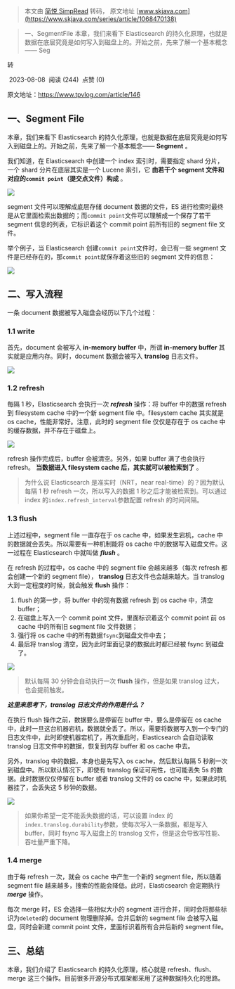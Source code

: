 > 本文由 [简悦 SimpRead](http://ksria.com/simpread/) 转码， 原文地址 [www.skjava.com](https://www.skjava.com/series/article/1068470138)

> 一、SegmentFile 本章，我们来看下 Elasticsearch 的持久化原理，也就是数据在底层究竟是如何写入到磁盘上的。开始之前，先来了解一个基本概念—— Seg

转

 2023-08-08  阅读 (244)  点赞 (0)

原文地址：https://www.tpvlog.com/article/146

一、Segment File
--------------

本章，我们来看下 Elasticsearch 的持久化原理，也就是数据在底层究竟是如何写入到磁盘上的。开始之前，先来了解一个基本概念—— **Segment** 。

我们知道，在 Elasticsearch 中创建一个 index 索引时，需要指定 shard 分片，一个 shard 分片在底层其实是一个 Lucene 索引，它 **由若干个 segment 文件和对应的`commit point`（提交点文件）构成** 。

![](http://image.skjava.com/article/series/elasticsearch/202308082147076821.png)

segment 文件可以理解成底层存储 document 数据的文件，ES 进行检索时最终是从它里面检索出数据的；而`commit point`文件可以理解成一个保存了若干 segment 信息的列表，它标识着这个 commit point 前所有旧的 segment file 文件。

举个例子，当 Elasticsearch 创建`commit point`文件时，会已有一些 segment 文件是已经存在的，那`commit point`就保存着这些旧的 segment 文件的信息：

![](http://image.skjava.com/article/series/elasticsearch/202308082147082182.png)

二、写入流程
------

一条 document 数据被写入磁盘会经历以下几个过程：

### 1.1 write

首先，document 会被写入 **in-memory buffer** 中，所谓 **in-memory buffer** 其实就是应用内存。同时，document 数据会被写入 **translog** 日志文件。

![](http://image.skjava.com/article/series/elasticsearch/202308082147089563.png)

### 1.2 refresh

每隔 1 秒，Elasticsearch 会执行一次 _**refresh**_ 操作：将 buffer 中的数据 refresh 到 filesystem cache 中的一个新 segment file 中。filesystem cache 其实就是 os cache，性能非常好。注意，此时的 segment file 仅仅是存在于 os cache 中的缓存数据，并不存在于磁盘上。

![](http://image.skjava.com/article/series/elasticsearch/202308082147096414.png)

refresh 操作完成后，buffer 会被清空。另外，如果 buffer 满了也会执行 refresh。 **当数据进入 filesystem cache 后，其实就可以被检索到了** 。

> 为什么说 Elasticsearch 是准实时（NRT，near real-time）的？因为默认每隔 1 秒 refresh 一次，所以写入的数据 1 秒之后才能被检索到。可以通过 index 的`index.refresh_interval`参数配置 refresh 的时间间隔。

### 1.3 flush

上述过程中，segment file 一直存在于 os cache 中，如果发生宕机，cache 中的数据就会丢失。所以需要有一种机制能将 os cache 中的数据写入磁盘文件。这一过程在 Elasticsearch 中就叫做 _**flush**_ 。

在 refresh 的过程中，os cache 中的 segment file 会越来越多（每次 refresh 都会创建一个新的 segment file）， **translog** 日志文件也会越来越大。当 translog 大到一定程度的时候，就会触发 **flush** 操作：

1.  flush 的第一步，将 buffer 中的现有数据 refresh 到 os cache 中，清空 buffer；
2.  在磁盘上写入一个 commit point 文件，里面标识着这个 commit point 前 os cache 中的所有旧 segment file 文件数据；
3.  强行将 os cache 中的所有数据`fsync`到磁盘文件中去；
4.  最后将 translog 清空，因为此时里面记录的数据此时都已经被 fsync 到磁盘了。

![](http://image.skjava.com/article/series/elasticsearch/202308082147108135.png)

> 默认每隔 30 分钟会自动执行一次 **flush** 操作，但是如果 translog 过大，也会提前触发。

_**这里来思考下，translog 日志文件的作用是什么？**_

在执行 flush 操作之前，数据要么是停留在 buffer 中，要么是停留在 os cache 中，此时一旦这台机器宕机，数据就全丢了。所以，需要将数据写入到一个专门的日志文件中，此时即使机器宕机了，再次重启时，Elasticsearch 会自动读取 translog 日志文件中的数据，恢复到内存 buffer 和 os cache 中去。

另外，translog 中的数据，本身也是先写入 os cache，然后默认每隔 5 秒刷一次到磁盘中。所以默认情况下，即使有 translog 保证可用性，也可能丢失 5s 的数据。此时数据仅仅停留在 buffer 或者 translog 文件的 os cache 中，如果此时机器挂了，会丢失这 5 秒钟的数据。

![](http://image.skjava.com/article/series/elasticsearch/202308082147119676.png)

> 如果你希望一定不能丢失数据的话，可以设置 index 的`index.translog.durability`参数，使每次写入一条数据，都是写入 buffer，同时 fsync 写入磁盘上的 translog 文件，但是这会导致写性能、吞吐量严重下降。

### 1.4 merge

由于每 refresh 一次，就会 os cache 中产生一个新的 segment file，所以随着 segment file 越来越多，搜索的性能会降低。此时，Elasticsearch 会定期执行 _**merge**_ 操作。

每次 merge 时，ES 会选择一些相似大小的 segment 进行合并，同时会将那些标识为`deleted`的 document 物理删除掉。合并后新的 segment file 会被写入磁盘，同时会新建 commit point 文件，里面标识着所有合并后新的 segment file。

三、总结
----

本章，我们介绍了 Elasticsearch 的持久化原理，核心就是 refresh、flush、merge 这三个操作。目前很多开源分布式框架都采用了这种数据持久化的思路。